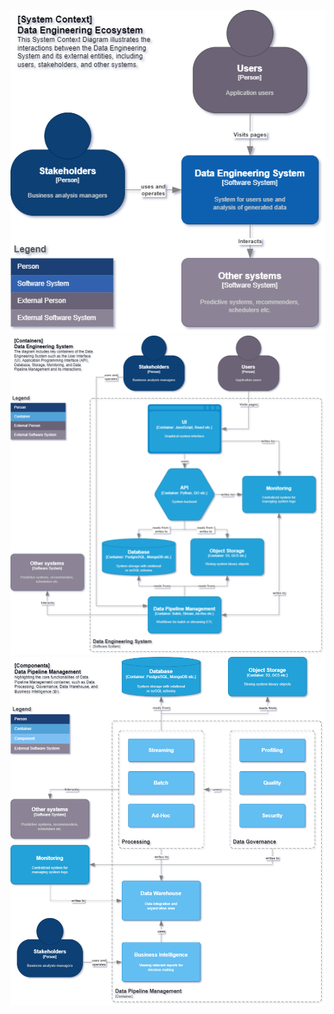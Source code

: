 ![System Context](./images/system.png)
![Containers](./images/containers.png)
![Containers](./images/components.png)